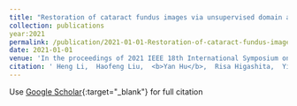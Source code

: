 ```yaml
---
title: "Restoration of cataract fundus images via unsupervised domain adaptation"
collection: publications
year:2021
permalink: /publication/2021-01-01-Restoration-of-cataract-fundus-images-via-unsupervised-domain-adaptation
date: 2021-01-01
venue: 'In the proceedings of 2021 IEEE 18th International Symposium on Biomedical Imaging (ISBI)'
citation: ' Heng Li,  Haofeng Liu,  <b>Yan Hu</b>,  Risa Higashita,  Yitian Zhao,  Hong Qi,  Jiang Liu, &quot;Restoration of cataract fundus images via unsupervised domain adaptation.&quot; In the proceedings of 2021 IEEE 18th International Symposium on Biomedical Imaging (ISBI), 2021.'
---
```

Use [Google Scholar](https://scholar.google.com/scholar?q=Restoration+of+cataract+fundus+images+via+unsupervised+domain+adaptation){:target="_blank"} for full citation